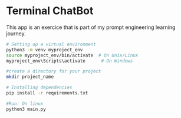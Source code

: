 # Terminal ChatBot

This app is an exercice that is part of my prompt engineering learning journey.

```bash
# Setting up a virtual environment
python3 -m venv myproject_env
source myproject_env/bin/activate  # On Unix/Linux
myproject_env\Scripts\activate      # On Windows

#create a directory for your project
mkdir project_name

# Installing dependencies
pip install -r requirements.txt

#Run: On linux 
python3 main.py
```